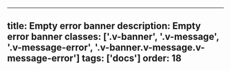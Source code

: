<!--
 *              © 2025 Visa
 *
 * Licensed under the Apache License, Version 2.0 (the "License");
 * you may not use this file except in compliance with the License.
 * You may obtain a copy of the License at
 *
 *         http://www.apache.org/licenses/LICENSE-2.0
 *
 * Unless required by applicable law or agreed to in writing, software
 * distributed under the License is distributed on an "AS IS" BASIS,
 * WITHOUT WARRANTIES OR CONDITIONS OF ANY KIND, either express or implied.
 * See the License for the specific language governing permissions and
 * limitations under the License.
 *
 -->
---
title: Empty error banner
description: Empty error banner 
classes: ['.v-banner', '.v-message', '.v-message-error', '.v-banner.v-message.v-message-error']
tags: ['docs']
order: 18
---

<div class="v-message v-message-error v-banner">
</div>

